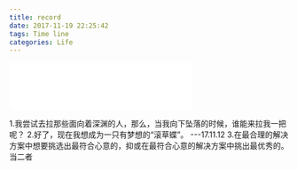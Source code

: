 ```yaml
---
title: record
date: 2017-11-19 22:25:42
tags: Time line
categories: Life
---
```

<iframe frameborder="no" border="0" marginwidth="0" marginheight="0" width=330 height=86 src="//music.163.com/outchain/player?type=2&id=411356060&auto=1&height=66"></iframe>

1.我尝试去拉那些面向着深渊的人，那么，当我向下坠落的时候，谁能来拉我一把呢？
2.好了，现在我想成为一只有梦想的“滚草蝶”。   ---17.11.12
3.在最合理的解决方案中想要挑选出最符合心意的，抑或在最符合心意的解决方案中挑出最优秀的。当二者
